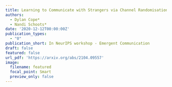 ```yaml
---
title: Learning to Communicate with Strangers via Channel Randomisation Methods
authors:
  - Dylan Cope*
  - Nandi Schoots*
date: '2020-12-12T00:00:00Z'
publication_types:
  - "0"
publication_short: In NeurIPS workshop - Emergent Communication
draft: false
featured: false
url_pdf: 'https://arxiv.org/abs/2104.09557'
image:
  filename: featured
  focal_point: Smart
  preview_only: false
---
```

